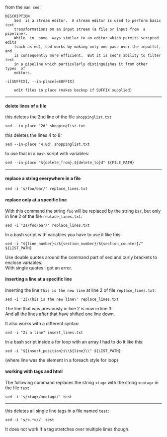 from the `man sed`:
```
DESCRIPTION
    Sed  is a stream editor.  A stream editor is used to perform basic text
    transformations on an input stream (a file or input from  a  pipeline).
    While  in  some  ways similar to an editor which permits scripted edits
    (such as ed), sed works by making only one pass over the input(s),  and
    is consequently more efficient.  But it is sed's ability to filter text
    in a pipeline which particularly distinguishes it from other  types  of
    editors.
```


```
-i[SUFFIX], --in-place[=SUFFIX]

    edit files in place (makes backup if SUFFIX supplied)
```

---
#### delete lines of a file
this deletes the 2nd line of the file `shoppinglist.txt`
```
sed --in-place '2d' shoppinglist.txt
```
this deletes the lines 4 to 8:
```
sed --in-place '4,8d' shoppinglist.txt
```
to use that in a `bash` script with variables:
```
sed --in-place "${delete_from},${delete_to}d" ${FILE_PATH}
```
***
#### replace a string everywhere in a file
```
sed -i 's/foo/bar/' replace_lines.txt
```
#### replace only at a specific line

With this command the string `foo` will be replaced by the string `bar`, but only in line 2 of the file `replace_lines.txt`.
```
sed -i '2s/foo/bar/' replace_lines.txt
```

In a bash script with variables you have to use it like this:
```
sed -i "${line_number}s/${section_number}/${section_counter}/" ${LIST_PATH}
```
Use double quotes around the command part of sed and curly brackets to enclose variables.\
With single quotes I got an error.

#### inserting a line at a specific line
Inserting the line `This is the new line` at line 2 of file `replace_lines.txt`:
```
sed -i '2i\This is the new line\' replace_lines.txt
```
The line that was previously in line 2 is now in line 3.\
And all the lines after that have shifted one line down.

It also works with a different syntax:
```
sed -i "2i a line" insert_lines.txt
```

In a bash script inside a for loop with an array I had to do it like this:
```
sed -i "${insert_position}i\\${line}\\" ${LIST_PATH}
```
(where line was the element in a foreach style for loop)

#### working with tags and html
The following command replaces the string `<tag>` with the string `<notag>` in the file `test`.
```
sed -i 's/<tag>/<notag>/' test
```
***
this deletes all single line tags in a file named `test`:
```
sed -i 's/<.*>//' test
```
It does not work if a tag stretches over multiple lines though.
